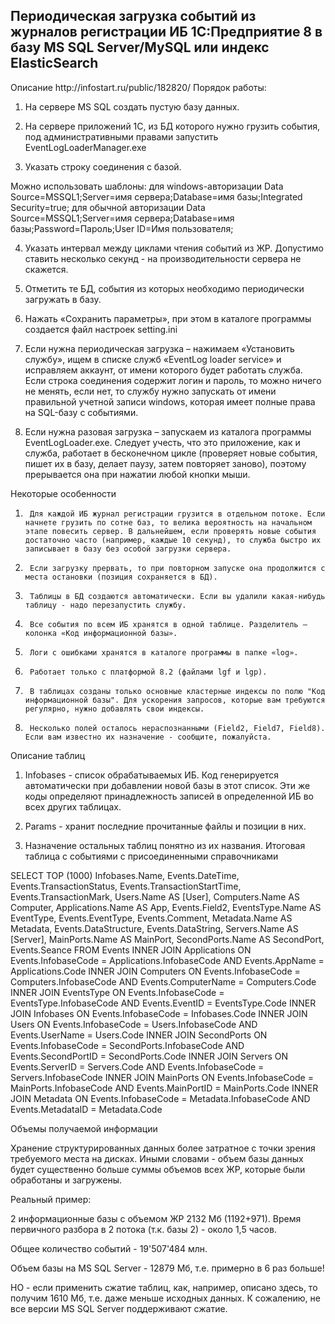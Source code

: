 <h2>Периодическая загрузка событий из журналов регистрации ИБ 1С:Предприятие 8 в базу MS SQL Server/MySQL или индекс ElasticSearch</h2>
Описание http://infostart.ru/public/182820/
Порядок работы:

1) На сервере MS SQL создать пустую базу данных.

2) На сервере приложений 1С, из БД которого нужно грузить события, под административными правами запустить EventLogLoaderManager.exe

3) Указать строку соединения с базой.

Можно использовать шаблоны:
для windows-авторизации Data Source=MSSQL1;Server=имя сервера;Database=имя базы;Integrated Security=true;
для обычной авторизации  Data Source=MSSQL1;Server=имя сервера;Database=имя базы;Password=Пароль;User ID=Имя пользователя;

4) Указать интервал между циклами чтения событий из ЖР. Допустимо ставить несколько секунд - на производительности сервера не скажется.

5) Отметить те БД, события из которых необходимо периодически загружать в базу.

6) Нажать «Сохранить параметры», при этом в каталоге программы создается файл настроек setting.ini

7) Если нужна периодическая загрузка – нажимаем «Установить службу», ищем в списке служб «EventLog loader service» и исправляем аккаунт, от имени которого будет работать служба. Если строка соединения содержит логин и пароль, то можно ничего не менять, если нет, то службу нужно запускать от имени правильной учетной записи windows, которая имеет полные права на SQL-базу с событиями.

8) Если нужна разовая загрузка – запускаем из каталога программы EventLogLoader.exe. Следует учесть, что это приложение, как и служба, работает в бесконечном цикле (проверяет новые события, пишет их в базу, делает паузу, затем повторяет заново), поэтому прерывается она при нажатии любой кнопки мыши.

 

 
Некоторые особенности

1)      Для каждой ИБ журнал регистрации грузится в отдельном потоке. Если начнете грузить по сотне баз, то велика вероятность на начальном этапе повесить сервер. В дальнейшем, если проверять новые события достаточно часто (например, каждые 10 секунд), то служба быстро их записывает в базу без особой загрузки сервера.

2)      Если загрузку прервать, то при повторном запуске она продолжится с места остановки (позиция сохраняется в БД).

3)      Таблицы в БД создаются автоматически. Если вы удалили какая-нибудь таблицу - надо перезапустить службу.

4)      Все события по всем ИБ хранятся в одной таблице. Разделитель – колонка «Код информационной базы».

5)      Логи с ошибками хранятся в каталоге программы в папке «log».

6)      Работает только с платформой 8.2 (файлами lgf и lgp).

7)      В таблицах созданы только основные кластерные индексы по полю "Код информационной базы". Для ускорения запросов, которые вам требуются регулярно, нужно добавлять свои индексы.

8)      Несколько полей осталось нераспознанными (Field2, Field7, Field8). Если вам известно их назначение - сообщите, пожалуйста.

 
Описание таблиц

 

1) Infobases - список обрабатываемых ИБ. Код генерируется автоматически при добавлении новой базы в этот список. Эти же коды определяют принадлежность записей в определенной ИБ во всех других таблицах.

2) Params - хранит последние прочитанные файлы и позиции в них.

3) Назначение остальных таблиц понятно из их названия. Итоговая таблица  с событиями с присоединенными справочниками

SELECT     TOP (1000) Infobases.Name, Events.DateTime, Events.TransactionStatus, Events.TransactionStartTime, Events.TransactionMark,
                      Users.Name AS [User], Computers.Name AS Computer, Applications.Name AS App, Events.Field2, EventsType.Name AS EventType,
                      Events.EventType, Events.Comment, Metadata.Name AS Metadata, Events.DataStructure, Events.DataString,
                      Servers.Name AS [Server], MainPorts.Name AS MainPort, SecondPorts.Name AS SecondPort, Events.Seance
FROM         Events INNER JOIN
                      Applications ON Events.InfobaseCode = Applications.InfobaseCode AND Events.AppName = Applications.Code INNER JOIN
                      Computers ON Events.InfobaseCode = Computers.InfobaseCode AND Events.ComputerName = Computers.Code INNER JOIN
                      EventsType ON Events.InfobaseCode = EventsType.InfobaseCode AND Events.EventID = EventsType.Code INNER JOIN
                      Infobases ON Events.InfobaseCode = Infobases.Code INNER JOIN
                      Users ON Events.InfobaseCode = Users.InfobaseCode AND Events.UserName = Users.Code INNER JOIN
                      SecondPorts ON Events.InfobaseCode = SecondPorts.InfobaseCode AND Events.SecondPortID = SecondPorts.Code INNER JOIN
                      Servers ON Events.ServerID = Servers.Code AND Events.InfobaseCode = Servers.InfobaseCode INNER JOIN
                      MainPorts ON Events.InfobaseCode = MainPorts.InfobaseCode AND Events.MainPortID = MainPorts.Code INNER JOIN
                      Metadata ON Events.InfobaseCode = Metadata.InfobaseCode AND Events.MetadataID = Metadata.Code

 
Объемы получаемой информации

Хранение структурированных данных более затратное с точки зрения требуемого места на дисках.
Иными словами - объем базы данных будет существенно больше суммы объемов всех ЖР, которые были обработаны и загружены.

Реальный пример:

2 информационные базы с объемом ЖР 2132 Мб (1192+971).  Время первичного разбора в 2 потока (т.к. базы 2) - около 1,5 часов.

Общее количество событий - 19'507'484 млн.

Объем базы на MS SQL Server - 12879 Мб, т.е. примерно в 6 раз больше!

НО - если применить сжатие таблиц, как, например, описано здесь, то получим 1610 Мб, т.е. даже меньше исходных данных.
К сожалению, не все версии MS SQL Server поддерживают сжатие.

 
